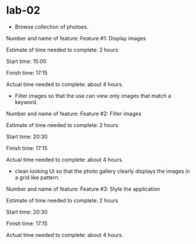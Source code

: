 # lab-02

- Browse collection of photoes.

Number and name of feature: Feature #1: Display images

Estimate of time needed to complete: 2 hours

Start time: 15:00

Finish time: 17:15

Actual time needed to complete: about 4 hours.


- Filter images so that the use can view only images that match a keyword.

Number and name of feature: Feature #2: Filter images

Estimate of time needed to complete: 2 hours

Start time: 20:30

Finish time: 17:15

Actual time needed to complete: about 4 hours.


- clean looking UI so that the photo gallery clearly displays the images in a grid like pattern.

Number and name of feature: Feature #3: Style the application

Estimate of time needed to complete: 2 hours

Start time: 20:30

Finish time: 17:15

Actual time needed to complete: about 4 hours.




